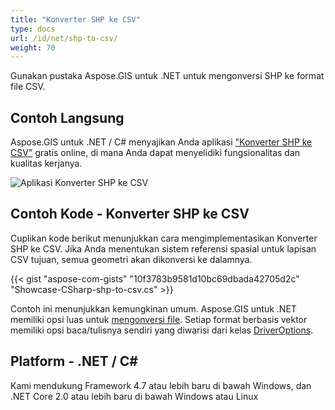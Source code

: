 ```yaml
---
title: "Konverter SHP ke CSV"
type: docs
url: /id/net/shp-to-csv/
weight: 70
---
```


Gunakan pustaka Aspose.GIS untuk .NET untuk mengonversi SHP ke format file CSV.

## **Contoh Langsung**

Aspose.GIS untuk .NET / C# menyajikan Anda aplikasi ["Konverter SHP ke CSV"](https://products.aspose.app/gis/conversion/shp-to-csv) gratis online, di mana Anda dapat menyelidiki fungsionalitas dan kualitas kerjanya.

![Aplikasi Konverter SHP ke CSV](conversion.png)

## **Contoh Kode - Konverter SHP ke CSV**

Cuplikan kode berikut menunjukkan cara mengimplementasikan Konverter SHP ke CSV. Jika Anda menentukan sistem referensi spasial untuk lapisan CSV tujuan, semua geometri akan dikonversi ke dalamnya. 

{{< gist "aspose-com-gists" "10f3783b9581d10bc69dbada42705d2c" "Showcase-CSharp-shp-to-csv.cs" >}}

Contoh ini menunjukkan kemungkinan umum. Aspose.GIS untuk .NET memiliki opsi luas untuk [mengonversi file](https://docs.aspose.com/gis/net/vector-layers/). Setiap format berbasis vektor memiliki opsi baca/tulisnya sendiri yang diwarisi dari kelas [DriverOptions](https://reference.aspose.com/gis/net/aspose.gis/driveroptions).

## **Platform - .NET / C#**

Kami mendukung Framework 4.7 atau lebih baru di bawah Windows, dan .NET Core 2.0 atau lebih baru di bawah Windows atau Linux
